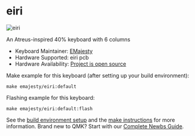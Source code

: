 # eiri

![eiri](https://i.imgur.com/kHkkdv2.png)

An Atreus-inspired 40% keyboard with 6 columns

* Keyboard Maintainer: [EMajesty](https://github.com/EMajesty)
* Hardware Supported: eiri pcb
* Hardware Availability: [Project is open source](https://github.com/EMajesty/eiri)

Make example for this keyboard (after setting up your build environment):

    make emajesty/eiri:default

Flashing example for this keyboard:

    make emajesty/eiri:default:flash

See the [build environment setup](https://docs.qmk.fm/#/getting_started_build_tools) and the [make instructions](https://docs.qmk.fm/#/getting_started_make_guide) for more information. Brand new to QMK? Start with our [Complete Newbs Guide](https://docs.qmk.fm/#/newbs).
